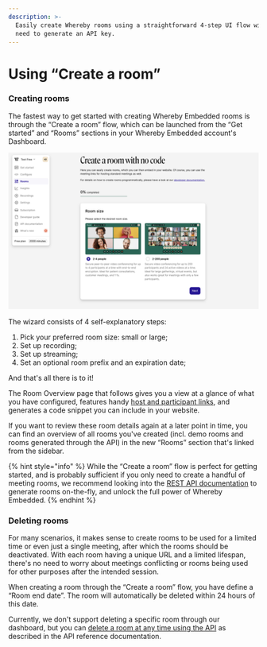 ```yaml
---
description: >-
  Easily create Whereby rooms using a straightforward 4-step UI flow without the
  need to generate an API key.
---
```


# Using “Create a room”

### Creating rooms

The fastest way to get started with creating Whereby Embedded rooms is through the “Create a room” flow, which can be launched from the “Get started” and “Rooms” sections in your Whereby Embedded account's Dashboard.

![First screen of the "Create Room" flow, allowing customers to create a room with no code. ](../.gitbook/assets/create-room.png)

The wizard consists of 4 self-explanatory steps:

1. Pick your preferred room size: small or large;
2. Set up recording;
3. Set up streaming;
4. Set an optional room prefix and an expiration date;

And that's all there is to it!&#x20;

The Room Overview page that follows gives you a view at a glance of what you have configured, features handy [host and participant links](https://docs.whereby.com/user-roles-and-privileges), and generates a code snippet you can include in your website.&#x20;

If you want to review these room details again at a later point in time, you can find an overview of all rooms you've created (incl. demo rooms and rooms generated through the API) in the new “Rooms” section that's linked from the sidebar.&#x20;

{% hint style="info" %}
While the “Create a room” flow is perfect for getting started, and is probably sufficient if you only need to create a handful of meeting rooms, we recommend looking into the [REST API documentation](https://whereby.dev/http-api/) to generate rooms on-the-fly, and unlock the full power of Whereby Embedded.
{% endhint %}

### Deleting rooms

For many scenarios, it makes sense to create rooms to be used for a limited time or even just a single meeting, after which the rooms should be deactivated. With each room having a unique URL and a limited lifespan, there's no need to worry about meetings conflicting or rooms being used for other purposes after the intended session.&#x20;

When creating a room through the “Create a room” flow, you have define a “Room end date”. The room will automatically be deleted within 24 hours of this date.

Currently, we don't support deleting a specific room through our dashboard, but you can [delete a room at any time using the API](https://whereby.dev/http-api/#/paths/\~1meetings\~1{meetingId}/delete) as described in the API reference documentation.
